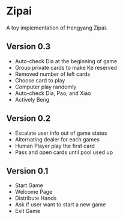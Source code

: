 # Zipai
A toy implementation of Hengyang Zipai.

## Version 0.3

- Auto-check Dia at the beginning of game
- Group private cards to make Ke reserved
- Removed number of left cards
- Choose card to play
- Computer play randomly
- Auto-check Dia, Pao, and Xiao
- Actively Beng

## Version 0.2

- Escalate user info out of game states
- Alternating dealer for each games
- Human Player play the first card
- Pass and open cards until pool used up


## Version 0.1

- Start Game
- Welcome Page
- Distribute Hands
- Ask if user want to start a new game
- Exit Game